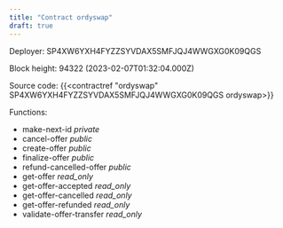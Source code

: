 ```yaml
---
title: "Contract ordyswap"
draft: true
---
```

Deployer: SP4XW6YXH4FYZZSYVDAX5SMFJQJ4WWGXG0K09QGS


 



Block height: 94322 (2023-02-07T01:32:04.000Z)

Source code: {{<contractref "ordyswap" SP4XW6YXH4FYZZSYVDAX5SMFJQJ4WWGXG0K09QGS ordyswap>}}

Functions:

* make-next-id _private_
* cancel-offer _public_
* create-offer _public_
* finalize-offer _public_
* refund-cancelled-offer _public_
* get-offer _read_only_
* get-offer-accepted _read_only_
* get-offer-cancelled _read_only_
* get-offer-refunded _read_only_
* validate-offer-transfer _read_only_
